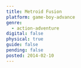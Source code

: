 ```yaml
---
title: Metroid Fusion
platform: game-boy-advance
genre:
  - action-adventure
digital: false
physical: true
guide: false
pending: false
posted: 2014-02-10
---
```

